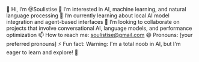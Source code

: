 👋 Hi, I’m @Soulistise
👀 I’m interested in AI, machine learning, and natural language processing
🌱 I’m currently learning about local AI model integration and agent-based interfaces
💞️ I’m looking to collaborate on projects that involve conversational AI, language models, and performance optimization
📫 How to reach me: soulistise@gmail.com
😄 Pronouns: [your preferred pronouns]
⚡ Fun fact: Warning: I'm a total noob in AI, but I'm eager to learn and explore! 🤖

<!---
Soulistise/Soulistise is a ✨ special ✨ repository because its `README.md` (this file) appears on your GitHub profile.
You can click the Preview link to take a look at your changes.
--->
